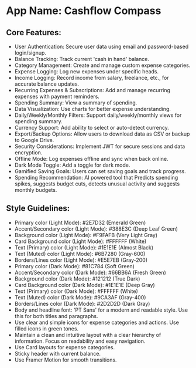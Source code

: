 # **App Name**: Cashflow Compass

## Core Features:

- User Authentication: Secure user data using email and password-based login/signup.
- Balance Tracking: Track current 'cash in hand' balance.
- Category Management: Create and manage custom expense categories.
- Expense Logging: Log new expenses under specific heads.
- Income Logging: Record income from salary, freelance, etc., for accurate balance updates.
- Recurring Expenses & Subscriptions: Add and manage recurring expenses with payment reminders.
- Spending Summary: View a summary of spending.
- Data Visualization: Use charts for better expense understanding.
- Daily/Weekly/Monthly Filters: Support daily/weekly/monthly views for spending summary.
- Currency Support: Add ability to select or auto-detect currency.
- Export/Backup Options: Allow users to download data as CSV or backup to Google Drive.
- Security Considerations: Implement JWT for secure sessions and data encryption.
- Offline Mode: Log expenses offline and sync when back online.
- Dark Mode Toggle: Add a toggle for dark mode.
- Gamified Saving Goals: Users can set saving goals and track progress.
- Spending Recommendation: AI powered tool that Predicts spending spikes, suggests budget cuts, detects unusual activity and suggests monthly budgets.

## Style Guidelines:

- Primary color (Light Mode): #2E7D32 (Emerald Green)
- Accent/Secondary color (Light Mode): #388E3C (Deep Leaf Green)
- Background color (Light Mode): #F9FAFB (Very Light Gray)
- Card Background color (Light Mode): #FFFFFF (White)
- Text (Primary) color (Light Mode): #1E1E1E (Almost Black)
- Text (Muted) color (Light Mode): #6B7280 (Gray-600)
- Borders/Lines color (Light Mode): #E5E7EB (Gray-200)
- Primary color (Dark Mode): #81C784 (Soft Green)
- Accent/Secondary color (Dark Mode): #66BB6A (Fresh Green)
- Background color (Dark Mode): #121212 (True Dark)
- Card Background color (Dark Mode): #1E1E1E (Deep Gray)
- Text (Primary) color (Dark Mode): #FFFFFF (White)
- Text (Muted) color (Dark Mode): #9CA3AF (Gray-400)
- Borders/Lines color (Dark Mode): #2D2D2D (Dark Gray)
- Body and headline font: 'PT Sans' for a modern and readable style. Use this for both titles and paragraphs.
- Use clear and simple icons for expense categories and actions. Use filled icons in green tones.
- Maintain a clean and intuitive layout with a clear hierarchy of information. Focus on readability and easy navigation.
- Use Card layouts for expense categories.
- Sticky header with current balance.
- Use Framer Motion for smooth transitions.